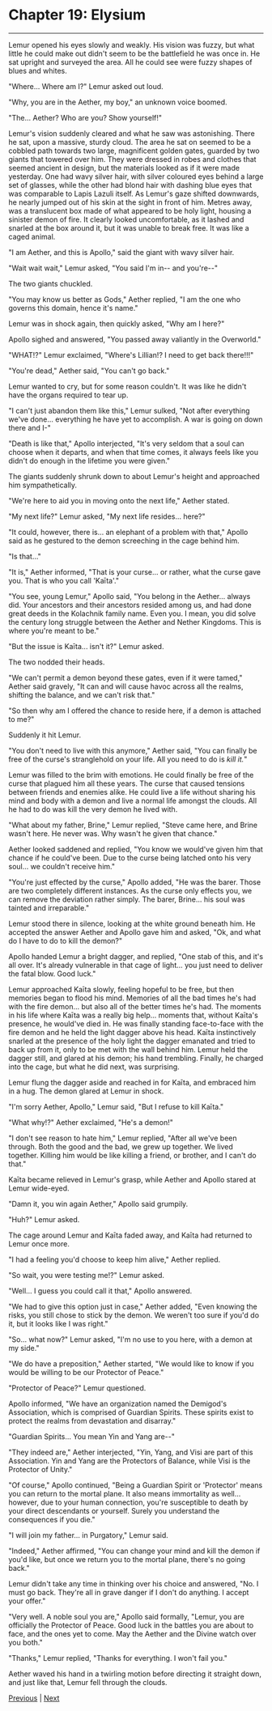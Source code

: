 # Chapter 19: Elysium
---

Lemur opened his eyes slowly and weakly. His vision was fuzzy, but what little he could make out didn't seem to be the battlefield he was once in. He sat upright and surveyed the area. All he could see were fuzzy shapes of blues and whites.

"Where... Where am I?" Lemur asked out loud.

"Why, you are in the Aether, my boy," an unknown voice boomed.

"The... Aether? Who are you? Show yourself!"

Lemur's vision suddenly cleared and what he saw was astonishing. There he sat, upon a massive, sturdy cloud. The area he sat on seemed to be a cobbled path towards two large, magnificent golden gates, guarded by two giants that towered over him. They were dressed in robes and clothes that seemed ancient in design, but the materials looked as if it were made yesterday. One had wavy silver hair, with silver coloured eyes behind a large set of glasses, while the other had blond hair with dashing blue eyes that was comparable to Lapis Lazuli itself. As Lemur's gaze shifted downwards, he nearly jumped out of his skin at the sight in front of him. Metres away, was a translucent box made of what appeared to be holy light, housing a sinister demon of fire. It clearly looked uncomfortable, as it lashed and snarled at the box around it, but it was unable to break free. It was like a caged animal.

"I am Aether, and this is Apollo," said the giant with wavy silver hair.

"Wait wait wait," Lemur asked, "You said I'm in-- and you're--"

The two giants chuckled.

"You may know us better as Gods," Aether replied, "I am the one who governs this domain, hence it's name."

Lemur was in shock again, then quickly asked, "Why am I here?"

Apollo sighed and answered, "You passed away valiantly in the Overworld."

"WHAT!?" Lemur exclaimed, "Where's Lillian!? I need to get back there!!!"

"You're dead," Aether said, "You can't go back."

Lemur wanted to cry, but for some reason couldn't. It was like he didn't have the organs required to tear up.

"I can't just abandon them like this," Lemur sulked, "Not after everything we've done... everything he have yet to accomplish. A war is going on down there and I-"

"Death is like that," Apollo interjected, "It's very seldom that a soul can choose when it departs, and when that time comes, it always feels like you didn't do enough in the lifetime you were given."

The giants suddenly shrunk down to about Lemur's height and approached him sympathetically.

"We're here to aid you in moving onto the next life," Aether stated.

"My next life?" Lemur asked, "My next life resides... here?"

"It could, however, there is... an elephant of a problem with that," Apollo said as he gestured to the demon screeching in the cage behind him.

"Is that..."

"It is," Aether informed, "That is your curse... or rather, what the curse gave you. That is who you call 'Kaīta'."

"You see, young Lemur," Apollo said, "You belong in the Aether... always did. Your ancestors and their ancestors resided among us, and had done great deeds in the Kolachnik family name. Even you. I mean, you did solve the century long struggle between the Aether and Nether Kingdoms. This is where you're meant to be."

"But the issue is Kaīta... isn't it?" Lemur asked.

The two nodded their heads.

"We can't permit a demon beyond these gates, even if it were tamed," Aether said gravely, "It can and will cause havoc across all the realms, shifting the balance, and we can't risk that."

"So then why am I offered the chance to reside here, if a demon is attached to me?"

Suddenly it hit Lemur.

"You don't need to live with this anymore," Aether said, "You can finally be free of the curse's stranglehold on your life. All you need to do is *kill it.*"

Lemur was filled to the brim with emotions. He could finally be free of the curse that plagued him all these years. The curse that caused tensions between friends and enemies alike. He could live a life without sharing his mind and body with a demon and live a normal life amongst the clouds. All he had to do was kill the very demon he lived with.

"What about my father, Brine," Lemur replied, "Steve came here, and Brine wasn't here. He never was. Why wasn't he given that chance."

Aether looked saddened and replied, "You know we would've given him that chance if he could've been. Due to the curse being latched onto his very soul... we couldn't receive him."

"You're just effected by the curse," Apollo added, "He was the barer. Those are two completely different instances. As the curse only effects you, we can remove the deviation rather simply. The barer, Brine... his soul was tainted and irreparable."

Lemur stood there in silence, looking at the white ground beneath him. He accepted the answer Aether and Apollo gave him and asked, "Ok, and what do I have to do to kill the demon?"

Apollo handed Lemur a bright dagger, and replied, "One stab of this, and it's all over. It's already vulnerable in that cage of light... you just need to deliver the fatal blow. Good luck."

Lemur approached Kaīta slowly, feeling hopeful to be free, but then memories began to flood his mind. Memories of all the bad times he's had with the fire demon... but also all of the better times he's had. The moments in his life where Kaīta was a really big help... moments that, without Kaīta's presence, he would've died in. He was finally standing face-to-face with the fire demon and he held the light dagger above his head. Kaīta instinctively snarled at the presence of the holy light the dagger emanated and tried to back up from it, only to be met with the wall behind him. Lemur held the dagger still, and glared at his demon; his hand trembling. Finally, he charged into the cage, but what he did next, was surprising.

Lemur flung the dagger aside and reached in for Kaīta, and embraced him in a hug. The demon glared at Lemur in shock.

"I'm sorry Aether, Apollo," Lemur said, "But I refuse to kill Kaīta."

"What why!?" Aether exclaimed, "He's a demon!"

"I don't see reason to hate him," Lemur replied, "After all we've been through. Both the good and the bad, we grew up together. We lived together. Killing him would be like killing a friend, or brother, and I can't do that."

Kaīta became relieved in Lemur's grasp, while Aether and Apollo stared at Lemur wide-eyed.

"Damn it, you win again Aether," Apollo said grumpily.

"Huh?" Lemur asked.

The cage around Lemur and Kaīta faded away, and Kaīta had returned to Lemur once more.

"I had a feeling you'd choose to keep him alive," Aether replied.

"So wait, you were testing me!?" Lemur asked.

"Well... I guess you could call it that," Apollo answered.

"We had to give this option just in case," Aether added, "Even knowing the risks, you still chose to stick by the demon. We weren't too sure if you'd do it, but it looks like I was right."

"So... what now?" Lemur asked, "I'm no use to you here, with a demon at my side."

"We do have a preposition," Aether started, "We would like to know if you would be willing to be our Protector of Peace."

"Protector of Peace?" Lemur questioned.

Apollo informed, "We have an organization named the Demigod's Association, which is comprised of Guardian Spirits. These spirits exist to protect the realms from devastation and disarray."

"Guardian Spirits... You mean Yin and Yang are--"

"They indeed are," Aether interjected, "Yin, Yang, and Visi are part of this Association. Yin and Yang are the Protectors of Balance, while Visi is the Protector of Unity."

"Of course," Apollo continued, "Being a Guardian Spirit or 'Protector' means you can return to the mortal plane. It also means immortality as well... however, due to your human connection, you're susceptible to death by your direct descendants or yourself. Surely you understand the consequences if you die."

"I will join my father... in Purgatory," Lemur said.

"Indeed," Aether affirmed, "You can change your mind and kill the demon if you'd like, but once we return you to the mortal plane, there's no going back."

Lemur didn't take any time in thinking over his choice and answered, "No. I must go back. They're all in grave danger if I don't do anything. I accept your offer."

"Very well. A noble soul you are," Apollo said formally, "Lemur, you are officially the Protector of Peace. Good luck in the battles you are about to face, and the ones yet to come. May the Aether and the Divine watch over you both."

"Thanks," Lemur replied, "Thanks for everything. I won't fail you."

Aether waved his hand in a twirling motion before directing it straight down, and just like that, Lemur fell through the clouds.



[Previous](https://lemurkolachnik.github.io/Legend-of-Lemur/pages/book_3_chapters/18) | [Next](https://lemurkolachnik.github.io/Legend-of-Lemur/pages/book_3_chapters/20)
